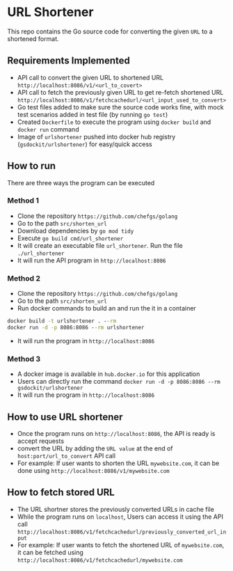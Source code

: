 # URL Shortener

This repo contains the Go source code for converting the given `URL` to a shortened format.

## Requirements Implemented

- API call to convert the given URL to shortened URL `http://localhost:8086/v1/<url_to_covert>`
- API call to fetch the previously given URL to get re-fetch shortened URL `http://localhost:8086/v1/fetchcachedurl/<url_input_used_to_convert>`
- Go test files added to make sure the source code works fine, with mock test scenarios added in test file (by running `go test`)
- Created `Dockerfile` to execute the program using `docker build` and `docker run` command
- Image of `urlshortener` pushed into docker hub registry (`gsdockit/urlshortener`) for easy/quick access

## How to run

There are three ways the program can be executed

### Method 1

- Clone the repository `https://github.com/chefgs/golang`
- Go to the path `src/shorten_url`
- Download dependencies by `go mod tidy`
- Execute `go build cmd/url_shortener`
- It will create an executable file `url_shortener`. Run the file `./url_shortener`
- It will run the API program in `http://localhost:8086`

### Method 2

- Clone the repository `https://github.com/chefgs/golang`
- Go to the path `src/shorten_url`
- Run docker commands to build an and run the it in a container

```cmd
docker build -t urlshortener . --rm
docker run -d -p 8086:8086 --rm urlshortener
```

- It will run the program in `http://localhost:8086`

### Method 3

- A docker image is available in `hub.docker.io` for this application
- Users can directly run the command `docker run -d -p 8086:8086 --rm gsdockit/urlshortener`
- It will run the program in `http://localhost:8086`

## How to use URL shortener

- Once the program runs on `http://localhost:8086`, the API is ready is accept requests
- convert the URL by adding the `URL value` at the end of `host:port/url_to_convert` API call
- For example: If user wants to shorten the URL `mywebsite.com`, it can be done using `http://localhost:8086/v1/mywebsite.com`

## How to fetch stored URL

- The URL shortner stores the previously converted URLs in cache file
- While the program runs on `localhost`, Users can access it using the API call `http://localhost:8086/v1/fetchcachedurl/previously_converted_url_input`
- For example: If user wants to fetch the shortened URL of `mywebsite.com`, it can be fetched using `http://localhost:8086/v1/fetchcachedurl/mywebsite.com`

